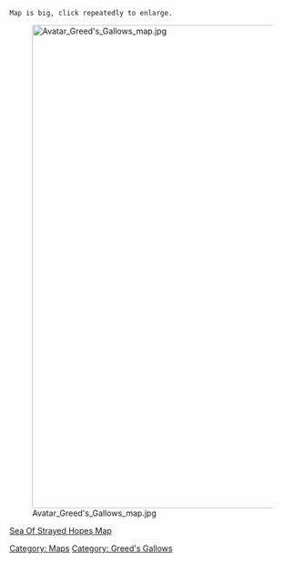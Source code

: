 `Map is big, click repeatedly to enlarge.`

<figure>
<img src="Avatar_Greed&#39;s_Gallows_map.jpg"
title="Avatar_Greed&#39;s_Gallows_map.jpg" width="850"
alt="Avatar_Greed&#39;s_Gallows_map.jpg" />
<figcaption
aria-hidden="true">Avatar_Greed's_Gallows_map.jpg</figcaption>
</figure>

[Sea Of Strayed Hopes Map](Sea_Of_Strayed_Hopes_Map "wikilink")

[Category: Maps](Category:_Maps "wikilink") [Category: Greed's
Gallows](Category:_Greed's_Gallows "wikilink")
